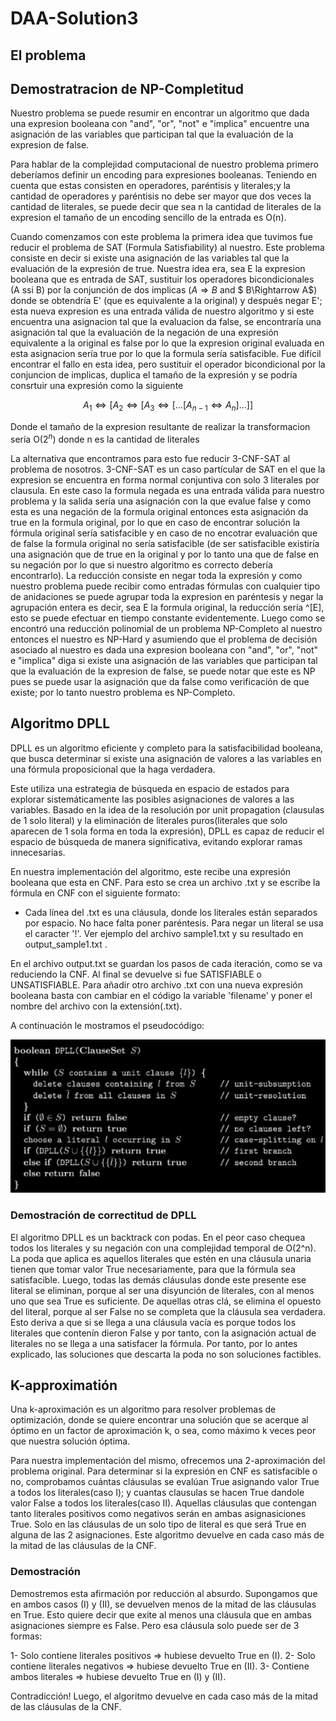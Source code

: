 # DAA-Solution3

## El problema

## Demostratracion de NP-Completitud

Nuestro problema se puede resumir en encontrar un algoritmo que dada una expresion booleana con "and", "or", "not" e "implica" encuentre una asignación de las variables que participan tal que la evaluación de la expresion de false.

Para hablar de la complejidad computacional de nuestro problema primero deberíamos definir un encoding para expresiones booleanas. Teniendo en cuenta que estas consisten en operadores, paréntisis y literales;y la cantidad de operadores y paréntisis no debe ser mayor que dos veces la cantidad de literales, se puede decir que sea n la cantidad de literales de la expresion el tamaño de un encoding sencillo de la entrada es O(n).

Cuando comenzamos con este problema la primera idea que tuvimos fue reducir el problema de SAT (Formula Satisfiability) al nuestro. Este problema consiste en decir si existe una asignación de las variables tal que la evaluación de la expresión de true. Nuestra idea era, sea E la expresion booleana que es entrada de SAT, sustituir los operadores bicondicionales (A ssi B) por la conjunción de dos implicas ($A\Rightarrow B$ and $ B\Rightarrow A$) donde se obtendría E' (que es equivalente a la original) y después negar E'; esta nueva expresion es una entrada válida de nuestro algoritmo y si este encuentra una asignacion tal que la evaluacion da false, se encontraría una asignación tal que la evaluación de la negación de una expresión equivalente a la original es false por lo que la expresion original evaluada en esta asignacion sería true por lo que la formula sería satisfacible. Fue difícil encontrar el fallo en esta idea, pero sustituir el operador bicondicional por la conjuncion de implicas, duplica el tamaño de la expresión y se podría consrtuir una expresión como la siguiente

$$ A_1 \Leftrightarrow [A_2 \Leftrightarrow [A_3 \Leftrightarrow [...[A_{n-1}\Leftrightarrow A_n]...]] $$

Donde el tamaño de la expresion resultante de realizar la transformacion sería O($2^n$) donde n es la cantidad de literales

La alternativa que encontramos para esto fue reducir 3-CNF-SAT al problema de nosotros. 3-CNF-SAT es un caso partícular de SAT en el que la expresion se encuentra en forma normal conjuntiva con solo 3 literales por clausula. En este caso la formula negada es una entrada válida para nuestro problema y la salida sería una asignación con la que evalue false y como esta es una negación de la formula original entonces esta asignación da true en la formula original, por lo que en caso de encontrar solución la fórmula original sería satisfacible y en caso de no encotrar evaluación que de false la formula original no sería satisfacible (de ser satisfacible existiría una asignación que de true en la original y por lo tanto una que de false en su negación por lo que si nuestro algoritmo es correcto debería encontrarlo).
La reducción consiste en negar toda la expresión y como nuestro problema puede recibir como entradas fórmulas con cualquier tipo de anidaciones se puede agrupar toda la expresion en paréntesis y negar la agrupación entera es decir, sea E la formula original, la reducción sería ^[E], esto se puede efectuar en tiempo constante evidentemente. Luego como se encontró una reducción polinomial de un problema NP-Completo al nuestro entonces el nuestro es NP-Hard y asumiendo que el problema de decisión asociado al nuestro es dada una expresion booleana con "and", "or", "not" e "implica" diga si existe una asignación de las variables que participan tal que la evaluación de la expresion de false, se puede notar que este es NP pues se puede usar la asignación que da false como verificación de que existe; por lo tanto nuestro problema es NP-Completo.

## Algoritmo DPLL

DPLL es un algoritmo eficiente y completo para la satisfacibilidad booleana, que busca determinar si existe una asignaci&oacute;n de valores a las variables en una f&oacute;rmula proposicional que la haga verdadera.

Este utiliza una estrategia de b&uacute;squeda en espacio de estados para explorar sistem&aacute;ticamente las posibles asignaciones de valores a las variables. Basado en la idea de la resoluci&oacute;n por unit propagation (clausulas de 1 solo literal) y la eliminaci&oacute;n de literales puros(literales que solo aparecen de 1 sola forma en toda la expresi&oacute;n), DPLL es capaz de reducir el espacio de b&uacute;squeda de manera significativa, evitando explorar ramas innecesarias.

En nuestra implementaci&oacute;n del algoritmo, este recibe una expresi&oacute;n booleana que esta en CNF. Para esto se crea un archivo .txt y se escribe la f&oacute;rmula en CNF con el siguiente formato:

- Cada l&iacute;nea del .txt es una cl&aacute;usula, donde los literales est&aacute;n separados por espacio. No hace falta poner par&eacute;ntesis. Para negar un literal se usa el caracter '!'. Ver ejemplo del archivo sample1.txt y su resultado en output_sample1.txt .

En el archivo output.txt se guardan los pasos de cada iteraci&oacute;n, como se va reduciendo la CNF. Al final se devuelve si fue SATISFIABLE o UNSATISFIABLE. Para añadir otro archivo .txt con una nueva expresi&oacute;n booleana basta con cambiar en el c&oacute;digo la variable 'filename' y poner el nombre del archivo con la extensi&oacute;n(.txt).

A continuaci&oacute;n le mostramos el pseudoc&oacute;digo:

![DPLL](/dpll_pseudocode.jpg)

### Demostraci&oacute;n de correctitud de DPLL

El algoritmo DPLL es un backtrack con podas. En el peor caso chequea todos los literales y su negaci&oacute;n con una complejidad temporal de O(2^n). La poda que aplica es aquellos literales que est&eacute;n en una cl&aacute;usula unaria tienen que tomar valor True necesariamente, para que la f&oacute;rmula sea satisfacible. Luego, todas las dem&aacute;s cl&aacute;usulas donde este presente ese literal se eliminan, porque al ser una disyunci&oacute;n de literales, con al menos uno que sea True es suficiente. De aquellas otras cl&aacute;, se elimina el opuesto del literal, porque al ser False no se completa que la cl&aacute;usula sea verdadera. Esto deriva a que si se llega a una cl&aacute;usula vac&iacute;a es porque todos los literales que conten&iacute;n dieron False y por tanto, con la asignaci&oacute;n actual de literales no se llega a una satisfacer la f&oacute;rmula. Por tanto, por lo antes explicado, las soluciones que descarta la poda no son soluciones factibles.

## K-approximati&oacute;n

Una k-aproximaci&oacute;n es un algoritmo para resolver problemas de optimizaci&oacute;n, donde se quiere encontrar una soluci&oacute;n que se acerque al &oacute;ptimo en un factor de aproximaci&oacute;n k, o sea, como m&aacute;ximo k veces peor que nuestra soluci&oacute;n &oacute;ptima.

Para nuestra implementaci&oacute;n del mismo, ofrecemos una 2-aproximaci&oacute;n del problema original. Para determinar si la expresi&oacute;n en CNF es satisfacible o no, comprobamos cu&aacute;ntas cl&aacute;usulas se eval&uacute;an True asignando valor True a todos los literales(caso I); y cuantas clausulas se hacen True dandole valor False a todos los literales(caso II).
Aquellas cl&aacute;usulas que contengan tanto literales positivos como negativos ser&aacute;n en ambas asignasiciones True. Solo en las cl&aacute;usulas de un solo tipo de literal es que ser&aacute; True en alguna de las 2 asignaciones. Este algoritmo devuelve en cada caso m&aacute;s de la mitad de las cl&aacute;usulas de la CNF.

### Demostraci&oacute;n

Demostremos esta afirmaci&oacute;n por reducci&oacute;n al absurdo.
Supongamos que en ambos casos (I) y (II), se devuelven menos de la mitad de las cl&aacute;usulas en True.
Esto quiere decir que exite al menos una cl&aacute;usula que en ambas asignaciones siempre es False. Pero esa cl&aacute;usula solo puede ser de 3 formas:

1- Solo contiene literales positivos => hubiese devuelto True en (I).
2- Solo contiene literales negativos => hubiese devuelto True en (II).
3- Contiene ambos literales => hubiese devuelto True en (I) y (II).

Contradicci&oacute;n! Luego, el algoritmo devuelve en cada caso m&aacute;s de la mitad de las cl&aacute;usulas de la CNF.
